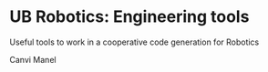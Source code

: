 # UB Robotics: Engineering tools

Useful tools to work in a cooperative code generation for Robotics

Canvi Manel
